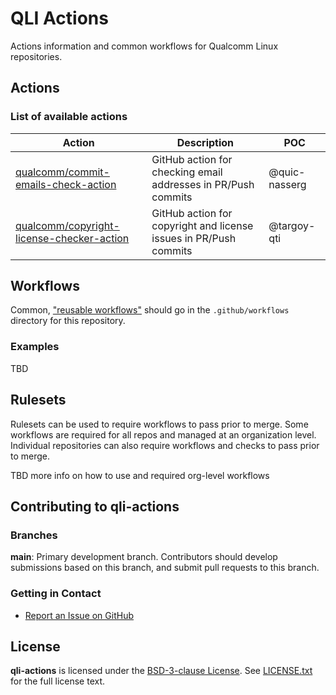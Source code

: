 # QLI Actions

Actions information and common workflows for Qualcomm Linux repositories.

## Actions

### List of available actions

| Action     | Description      | POC |
| ------------- | ------------- |------------- |
| [qualcomm/commit-emails-check-action](https://github.com/qualcomm/commit-emails-check-action) | GitHub action for checking email addresses in PR/Push commits | @quic-nasserg |
| [qualcomm/copyright-license-checker-action](https://github.com/qualcomm/copyright-license-checker-action) | GitHub action for copyright and license issues in PR/Push commits | @targoy-qti |

## Workflows

Common, ["reusable workflows"](https://docs.github.com/en/actions/sharing-automations/reusing-workflows) should go in the `.github/workflows` directory for this repository.

### Examples

TBD

## Rulesets

Rulesets can be used to require workflows to pass prior to merge. Some workflows are required for all repos and managed at an organization level. Individual repositories can also require workflows and checks to pass prior to merge.

TBD more info on how to use and required org-level workflows

## Contributing to qli-actions

### Branches

**main**: Primary development branch. Contributors should develop submissions based on this branch, and submit pull requests to this branch.

### Getting in Contact

* [Report an Issue on GitHub](../../issues)

## License

**qli-actions** is licensed under the [BSD-3-clause License](https://spdx.org/licenses/BSD-3-Clause.html). See [LICENSE.txt](LICENSE.txt) for the full license text.
